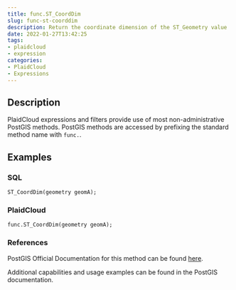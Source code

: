 ```yaml
---
title: func.ST_CoordDim
slug: func-st-coorddim
description: Return the coordinate dimension of the ST_Geometry value
date: 2022-01-27T13:42:25
tags:
- plaidcloud
- expression
categories:
- PlaidCloud
- Expressions
---
```



## Description


PlaidCloud expressions and filters provide use of most non-administrative PostGIS methods. PostGIS methods are accessed by prefixing the standard method name with `func.`.



## Examples


### SQL



```
ST_CoordDim(geometry geomA);
```


### PlaidCloud



```
func.ST_CoordDim(geometry geomA);
```


### References


PostGIS Official Documentation for this method can be found [here](https://postgis.net/docs/manual-3.1/ST_CoordDim.html).



Additional capabilities and usage examples can be found in the PostGIS documentation.


